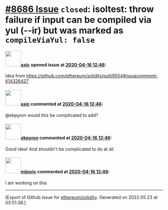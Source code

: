 # [\#8686 Issue](https://github.com/ethereum/solidity/issues/8686) `closed`: isoltest: throw failure if input can be compiled via yul (--ir) but was marked as `compileViaYul: false`

#### <img src="https://avatars.githubusercontent.com/u/20340?v=4" width="50">[axic](https://github.com/axic) opened issue at [2020-04-16 12:46](https://github.com/ethereum/solidity/issues/8686):

Idea from https://github.com/ethereum/solidity/pull/8554#issuecomment-614326427

#### <img src="https://avatars.githubusercontent.com/u/20340?v=4" width="50">[axic](https://github.com/axic) commented at [2020-04-16 12:46](https://github.com/ethereum/solidity/issues/8686#issuecomment-614630361):

@ekpyron would this be complicated to add?

#### <img src="https://avatars.githubusercontent.com/u/1347491?v=4" width="50">[ekpyron](https://github.com/ekpyron) commented at [2020-04-16 12:46](https://github.com/ethereum/solidity/issues/8686#issuecomment-614631200):

Good idea! And shouldn't be complicated to do at all.

#### <img src="https://avatars.githubusercontent.com/u/23421619?u=50068b46fd9aafcb2b59c0d93b9eb49692ba9c66&v=4" width="50">[mijovic](https://github.com/mijovic) commented at [2020-04-16 12:46](https://github.com/ethereum/solidity/issues/8686#issuecomment-615425308):

I am working on this


-------------------------------------------------------------------------------



[Export of Github issue for [ethereum/solidity](https://github.com/ethereum/solidity). Generated on 2022.05.23 at 03:51:38.]
